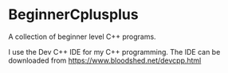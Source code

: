 # BeginnerCplusplus
A collection of beginner level C++ programs.

I use the Dev C++ IDE for my C++ programming. The IDE can be downloaded from https://www.bloodshed.net/devcpp.html
